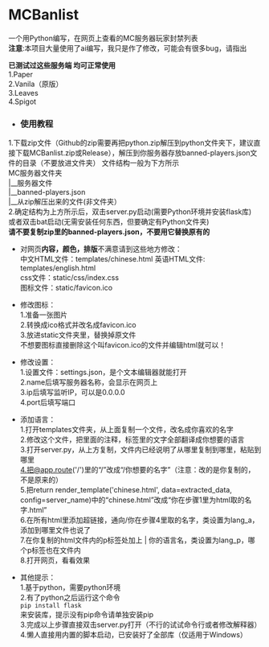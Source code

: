 # MCBanlist  

一个用Python编写，在网页上查看的MC服务器玩家封禁列表  
**注意**:本项目大量使用了ai编写，我只是作了修改，可能会有很多bug，请指出  

**已测试过这些服务端 均可正常使用**  
1.Paper  
2.Vanila（原版）  
3.Leaves  
4.Spigot  

- ### 使用教程  
1.下载zip文件（Github的zip需要再把python.zip解压到python文件夹下，建议直接下载MCBanlist.zip或Release），解压到你服务器存放banned-players.json文件的目录（不要放进文件夹）
文件结构一般为下方所示  
MC服务器文件夹  
|__服务器文件  
|__banned-players.json  
|__从zip解压出来的文件(非文件夹）  
2.确定结构为上方所示后，双击server.py启动(需要Python环境并安装flask库)  
或者双击bat启动(无需安装任何东西，但要确定有Python文件夹)  
**请不要复制zip里的banned-players.json，不要用它替换原有的**  

- 对网页**内容，颜色，排版**不满意请到这些地方修改：  
中文HTML文件：templates/chinese.html
英语HTML文件: templates/english.html   
css文件：static/css/index.css  
图标文件：static/favicon.ico  

- 修改图标：  
1.准备一张图片  
2.转换成ico格式并改名成favicon.ico  
3.放进static文件夹里，替换掉原文件  
不想要图标直接删除这个叫favicon.ico的文件并编辑html就可以！  

- 修改设置：  
1.设置文件：settings.json，是个文本编辑器就能打开  
2.name后填写服务器名称，会显示在网页上  
3.ip后填写监听IP，可以是0.0.0.0  
4.port后填写端口  

- 添加语言：  
1.打开templates文件夹，从上面复制一个文件，改名成你喜欢的名字  
2.修改这个文件，把里面的注释，标签里的文字全部翻译成你想要的语言  
3.打开server.py，从上方复制，文件内已经说明了从哪里复制到哪里，粘贴到哪里  
4.把@app.route('/')里的“/”改成“/你想要的名字”（注意：改的是你复制的，不是原来的）  
5.把return render_template('chinese.html', data=extracted_data, config=server_name)中的“chinese.html”改成“你在步骤1里为html取的名字.html”  
6.在所有html里添加超链接，通向/你在步骤4里取的名字，类设置为lang_a，添加到哪里文件也说了  
7.在你复制的html文件内的p标签处加上 | 你的语言名，类设置为lang_p，哪个p标签也在文件内  
8.打开网页，看看效果  

- 其他提示：  
1.基于python，需要python环境  
2.有了python之后运行这个命令  
`pip install flask`  
来安装库，提示没有pip命令请单独安装pip  
3.完成以上步骤直接双击server.py打开（不行的试试命令行或者修改解释器）  
4.懒人直接用内置的脚本启动，已安装好了全部库（仅适用于Windows）  
